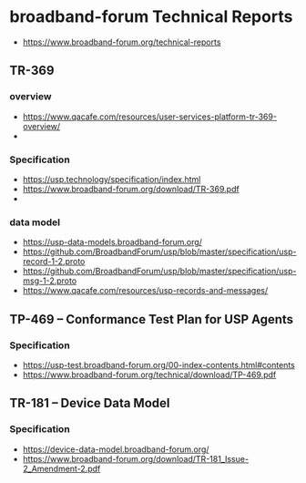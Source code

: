 # broadband-forum Technical Reports
* https://www.broadband-forum.org/technical-reports
## TR-369
### overview
* https://www.qacafe.com/resources/user-services-platform-tr-369-overview/
* 
### Specification
* https://usp.technology/specification/index.html
* https://www.broadband-forum.org/download/TR-369.pdf
* 
### data model
* https://usp-data-models.broadband-forum.org/
* https://github.com/BroadbandForum/usp/blob/master/specification/usp-record-1-2.proto
* https://github.com/BroadbandForum/usp/blob/master/specification/usp-msg-1-2.proto
* https://www.qacafe.com/resources/usp-records-and-messages/
## TP-469 – Conformance Test Plan for USP Agents
### Specification
* https://usp-test.broadband-forum.org/00-index-contents.html#contents
* https://www.broadband-forum.org/technical/download/TP-469.pdf
## TR-181 – Device Data Model
### Specification
* https://device-data-model.broadband-forum.org/
* https://www.broadband-forum.org/download/TR-181_Issue-2_Amendment-2.pdf
